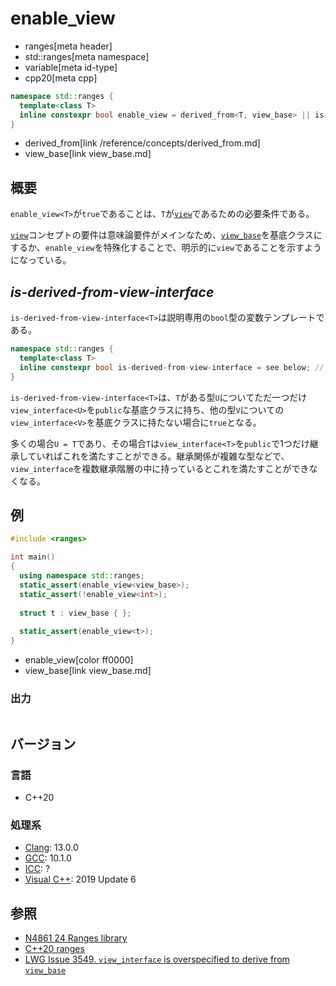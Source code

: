 # enable_view
* ranges[meta header]
* std::ranges[meta namespace]
* variable[meta id-type]
* cpp20[meta cpp]

```cpp
namespace std::ranges {
  template<class T>
  inline constexpr bool enable_view = derived_from<T, view_base> || is-derived-from-view-interface<T>;
}
```
* derived_from[link /reference/concepts/derived_from.md]
* view_base[link view_base.md]

## 概要

`enable_view<T>`が`true`であることは、`T`が[`view`](view.md)であるための必要条件である。

[`view`](view.md)コンセプトの要件は意味論要件がメインなため、[`view_base`](view_base.md)を基底クラスにするか、`enable_view`を特殊化することで、明示的に`view`であることを示すようになっている。

## *is-derived-from-view-interface*

`is-derived-from-view-interface<T>`は説明専用の`bool`型の変数テンプレートである。

```cpp
namespace std::ranges {
  template<class T>
  inline constexpr bool is-derived-from-view-interface = see below; // 説明専用
}
```

`is-derived-from-view-interface<T>`は、`T`がある型`U`についてただ一つだけ`view_interface<U>`を`public`な基底クラスに持ち、他の型`V`についての`view_interface<V>`を基底クラスに持たない場合に`true`となる。

多くの場合`U = T`であり、その場合`T`は`view_interface<T>`を`public`で1つだけ継承していればこれを満たすことができる。継承関係が複雑な型などで、`view_interface`を複数継承階層の中に持っているとこれを満たすことができなくなる。

## 例

```cpp example
#include <ranges>

int main()
{
  using namespace std::ranges;
  static_assert(enable_view<view_base>);
  static_assert(!enable_view<int>);
    
  struct t : view_base { };
    
  static_assert(enable_view<t>);
}
```
* enable_view[color ff0000]
* view_base[link view_base.md]

### 出力
```
```

## バージョン
### 言語
- C++20

### 処理系
- [Clang](/implementation.md#clang): 13.0.0
- [GCC](/implementation.md#gcc): 10.1.0
- [ICC](/implementation.md#icc): ?
- [Visual C++](/implementation.md#visual_cpp): 2019 Update 6

## 参照
- [N4861 24 Ranges library](https://timsong-cpp.github.io/cppwp/n4861/ranges)
- [C++20 ranges](https://techbookfest.org/product/5134506308665344)
- [LWG Issue 3549. `view_interface` is overspecified to derive from `view_base`](https://cplusplus.github.io/LWG/issue3549)
